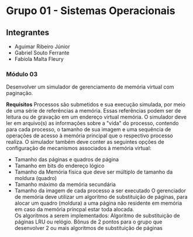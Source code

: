 # Grupo 01 - Sistemas Operacionais

## Integrantes

- Aguimar Ribeiro Júnior
- Gabriel Souto Ferrante
- Fabíola Malta Fleury

### Módulo 03

Desenvolver um simulador  de gerenciamento de memória virtual com paginação.

**Requisitos**
 Processos são submetidos e sua execução simulada, por meio de uma série de referências a memória. 
Essas referências podem ser de leitura ou de gravação em um endereço virtual memória.
O simulador deve ler em arquivo(s) as informações sobre a "vida" do processo, contendo para cada processo, o tamanho de sua imagem e uma sequência de operações de acesso à memória principal que o respectivo processo realiza. 
O simulador também deve conter as seguintes opções de configuração de mecanismos associados à memória virtual:
- Tamanho das páginas e quadros de página
- Tamanho em bits do endereço lógico
- Tamanho da Memória física que deve ser múltiplo de tamanho da moldura (quadro)
- Tamanho máximo da memória secundária
- Tamanho da imagem de cada processo a ser executado
O gerenciador de memória deve utilizar um algoritmo de substituição de páginas, para alocar um quadro (moldura) a uma página não residente em memória em caso da memória princpal estar toda alocada.  
Os algoritmos a serem implementados:
Algoritmo de substituição de páginas LRU ou relógio. Bônus de 2 pontos para o grupo que desenvolver 2 ou mais algoritmos de substituição de páginas